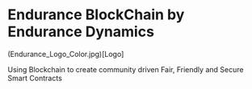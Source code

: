 # Endurance BlockChain by Endurance Dynamics

(Endurance_Logo_Color.jpg)[Logo]

Using Blockchain to create community driven Fair, Friendly and Secure Smart Contracts








